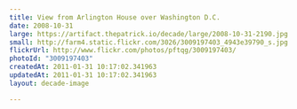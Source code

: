 ```yaml
---
title: View from Arlington House over Washington D.C.
date: 2008-10-31
large: https://artifact.thepatrick.io/decade/large/2008-10-31-2190.jpg
small: http://farm4.static.flickr.com/3026/3009197403_4943e39790_s.jpg
flickrUrl: http://www.flickr.com/photos/pftqg/3009197403/
photoId: "3009197403"
createdAt: 2011-01-31 10:17:02.341963
updatedAt: 2011-01-31 10:17:02.341963
layout: decade-image

---
```



